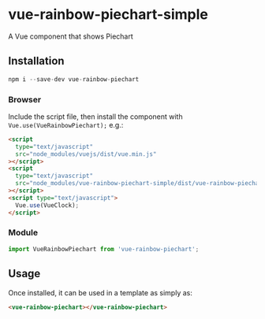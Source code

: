 # vue-rainbow-piechart-simple

A Vue component that shows Piechart

## Installation

```js
npm i --save-dev vue-rainbow-piechart
```

### Browser

Include the script file, then install the component with `Vue.use(VueRainbowPiechart);` e.g.:

```html
<script
  type="text/javascript"
  src="node_modules/vuejs/dist/vue.min.js"
></script>
<script
  type="text/javascript"
  src="node_modules/vue-rainbow-piechart-simple/dist/vue-rainbow-piechart.min.js"
></script>
<script type="text/javascript">
  Vue.use(VueClock);
</script>
```

### Module

```js
import VueRainbowPiechart from 'vue-rainbow-piechart';
```

## Usage

Once installed, it can be used in a template as simply as:

```html
<vue-rainbow-piechart></vue-rainbow-piechart>
```

